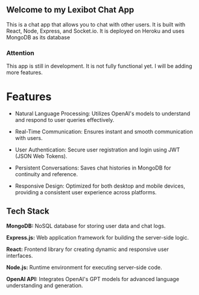## Welcome to my Lexibot Chat App

This is a chat app that allows you to chat with other users. It is built with React,
Node, Express, and Socket.io. It is deployed on Heroku and uses MongoDB as its database

### Attention

This app is still in development. It is not fully functional yet. I will be adding more features.

# Features

- Natural Language Processing: Utilizes OpenAI's models to understand and respond to user queries effectively.

- Real-Time Communication: Ensures instant and smooth communication with users.

- User Authentication: Secure user registration and login using JWT (JSON Web Tokens).

- Persistent Conversations: Saves chat histories in MongoDB for continuity and reference.

- Responsive Design: Optimized for both desktop and mobile devices, providing a consistent user experience across platforms.

## Tech Stack

**MongoDB:** NoSQL database for storing user data and chat logs.

**Express.js:** Web application framework for building the server-side logic.

**React:** Frontend library for creating dynamic and responsive user interfaces.

**Node.js:** Runtime environment for executing server-side code.

**OpenAI API:** Integrates OpenAI's GPT models for advanced language understanding and generation.
